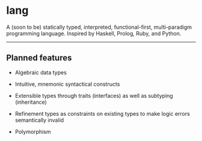 # lang

A (soon to be) statically typed, interpreted, 
functional-first, multi-paradigm programming language.
Inspired by Haskell, Prolog, Ruby, and Python.

---

## Planned features

- Algebraic data types

- Intuitive, mnemonic syntactical constructs

- Extensible types through traits (interfaces) 
  as well as subtyping (inheritance)

- Refinement types as constraints on existing 
  types to make logic errors semantically invalid

- Polymorphism
